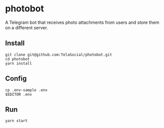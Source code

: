 # photobot
A Telegram bot that receives photo attachments from users and store them
on a different server.

## Install

```shell
git clone git@github.com:TelaSocial/photobot.git
cd photobot
yarn install
```

## Config
```shell
cp .env-sample .env
$EDITOR .env
```

## Run

```shell
yarn start
```
